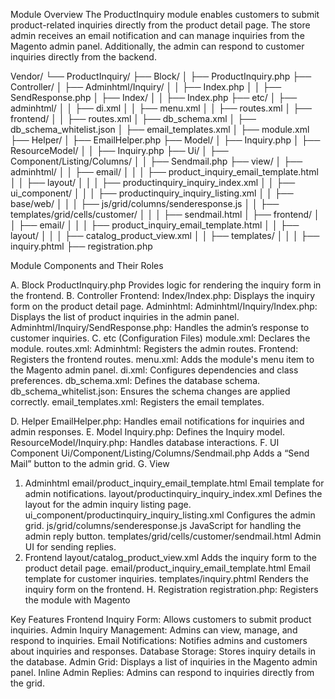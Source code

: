Module Overview
The ProductInquiry module enables customers to submit product-related inquiries directly from the product detail page. The store admin receives an email notification and can manage inquiries from the Magento admin panel. Additionally, the admin can respond to customer inquiries directly from the backend.



Vendor/
└── ProductInquiry/
    ├── Block/
    │   ├── ProductInquiry.php
    ├── Controller/
    │   ├── Adminhtml/Inquiry/
    │   │   ├── Index.php
    │   │   ├── SendResponse.php
    │   ├── Index/
    │   │   ├── Index.php
    ├── etc/
    │   ├── adminhtml/
    │   │   ├── di.xml
    │   │   ├── menu.xml
    │   │   ├── routes.xml
    │   ├── frontend/
    │   │   ├── routes.xml
    │   ├── db_schema.xml
    │   ├── db_schema_whitelist.json
    │   ├── email_templates.xml
    │   ├── module.xml
    ├── Helper/
    │   ├── EmailHelper.php
    ├── Model/
    │   ├── Inquiry.php
    │   ├── ResourceModel/
    │   │   ├── Inquiry.php
   ├── Ui/
    │   ├── Component/Listing/Columns/
    │   │   ├── Sendmail.php
    ├── view/
    │   ├── adminhtml/
    │   │   ├── email/
    │   │   │   ├── product_inquiry_email_template.html
    │   │   ├── layout/
    │   │   │   ├── productinquiry_inquiry_index.xml
    │   │   ├── ui_component/
    │   │   │   ├── productinquiry_inquiry_listing.xml
    │   │   ├── base/web/
    │   │   │   ├── js/grid/columns/senderesponse.js
    │   │   ├── templates/grid/cells/customer/
    │   │   │   ├── sendmail.html
    │   ├── frontend/
    │   │   ├── email/
    │   │   │   ├── product_inquiry_email_template.html
    │   │   ├── layout/
    │   │   │   ├── catalog_product_view.xml
    │   │   ├── templates/
    │   │   │   ├── inquiry.phtml
    ├── registration.php


Module Components and Their Roles


A. Block
ProductInquiry.php
Provides logic for rendering the inquiry form in the frontend.
B. Controller
Frontend:
Index/Index.php: Displays the inquiry form on the product detail page.
Adminhtml:
Adminhtml/Inquiry/Index.php: Displays the list of product inquiries in the admin panel.
Adminhtml/Inquiry/SendResponse.php: Handles the admin’s response to customer inquiries.
C. etc (Configuration Files)
module.xml: Declares the module.
routes.xml:
Adminhtml: Registers the admin routes.
Frontend: Registers the frontend routes.
menu.xml: Adds the module's menu item to the Magento admin panel.
di.xml: Configures dependencies and class preferences.
db_schema.xml: Defines the database schema.
db_schema_whitelist.json: Ensures the schema changes are applied correctly.
email_templates.xml: Registers the email templates.

D. Helper
EmailHelper.php: Handles email notifications for inquiries and admin responses.
E. Model
Inquiry.php: Defines the Inquiry model.
ResourceModel/Inquiry.php: Handles database interactions.
F. UI Component
Ui/Component/Listing/Columns/Sendmail.php
Adds a “Send Mail” button to the admin grid.
G. View
1. Adminhtml
email/product_inquiry_email_template.html
Email template for admin notifications.
layout/productinquiry_inquiry_index.xml
Defines the layout for the admin inquiry listing page.
ui_component/productinquiry_inquiry_listing.xml
Configures the admin grid.
js/grid/columns/senderesponse.js
JavaScript for handling the admin reply button.
templates/grid/cells/customer/sendmail.html
Admin UI for sending replies.
2. Frontend
layout/catalog_product_view.xml
Adds the inquiry form to the product detail page.
email/product_inquiry_email_template.html
Email template for customer inquiries.
templates/inquiry.phtml
Renders the inquiry form on the frontend.
H. Registration
registration.php: Registers the module with Magento

Key Features
Frontend Inquiry Form: Allows customers to submit product inquiries.
Admin Inquiry Management: Admins can view, manage, and respond to inquiries.
Email Notifications: Notifies admins and customers about inquiries and responses.
Database Storage: Stores inquiry details in the database.
Admin Grid: Displays a list of inquiries in the Magento admin panel.
Inline Admin Replies: Admins can respond to inquiries directly from the grid.



